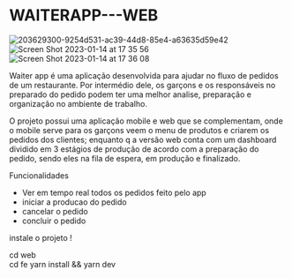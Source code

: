 # WAITERAPP---WEB
![203629300-9254d531-ac39-44d8-85e4-a63635d59e42](https://user-images.githubusercontent.com/74063154/212794158-312f62d0-9e8f-4f28-be41-26e84e54a467.png)
![Screen Shot 2023-01-14 at 17 35 56](https://user-images.githubusercontent.com/74063154/212495762-e1e09ca4-94e5-472d-936c-d10d9711b051.png)
![Screen Shot 2023-01-14 at 17 36 08](https://user-images.githubusercontent.com/74063154/212495765-2674703b-b899-40c6-a302-e2713b7c8bd9.png)

Waiter app é uma aplicação desenvolvida para ajudar no fluxo de pedidos de um restaurante. Por intermédio dele, os garçons e os responsáveis no preparado do pedido podem ter uma melhor analise, preparação e organização no ambiente de trabalho.

O projeto possui uma aplicação mobile e web que se complementam, onde o mobile serve para os garçons veem o menu de produtos e criarem os pedidos dos clientes; enquanto q a versão web conta com um dashboard dividido em 3 estágios de produção de acordo com a preparação do pedido, sendo eles na fila de espera, em produção e finalizado.

Funcionalidades

- Ver em tempo real todos os pedidos feito pelo app
- iniciar a producao do pedido
- cancelar o pedido
- concluir o pedido

instale o projeto !

cd web  
cd fe
yarn install && yarn dev
